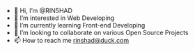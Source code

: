 - 👋 Hi, I’m @RIN5HAD
- 👀 I’m interested in Web Developing
- 🌱 I’m currently learning Front-end Developing
- 💞️ I’m looking to collaborate on various Open Source Projects
- 📫 How to reach me rinshad@duck.com

<!---
RIN5HAD/RIN5HAD is a ✨ special ✨ repository because its `README.md` (this file) appears on your GitHub profile.
You can click the Preview link to take a look at your changes.
--->

